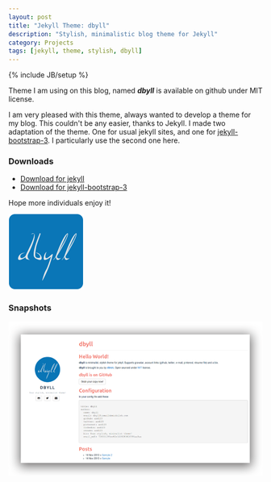 ```yaml
---
layout: post
title: "Jekyll Theme: dbyll"
description: "Stylish, minimalistic blog theme for Jekyll"
category: Projects
tags: [jekyll, theme, stylish, dbyll]
---
```

{% include JB/setup %}

Theme I am using on this blog, named ***dbyll*** is available on github under MIT license.

I am very pleased with this theme, always wanted to develop a theme for my blog. This couldn't be any easier, thanks to Jekyll. I made two adaptation of the theme. One for usual jekyll sites, and one for [jekyll-bootstrap-3](http://dbtek.github.io/jekyll-bootstrap-3). I particularly use the second one here.

### Downloads
* [Download for jekyll](https://github.com/dbtek/dbyll)  
* [Download for jekyll-bootstrap-3](https://github.com/jekyll-bs3/dbyll)

Hope more individuals enjoy it!

![dbyll-logo](/assets/media/2013/11/dbyll.png)

### Snapshots

![dbyll-screenshot](/assets/media/2013/11/dbyll-ss.png)
